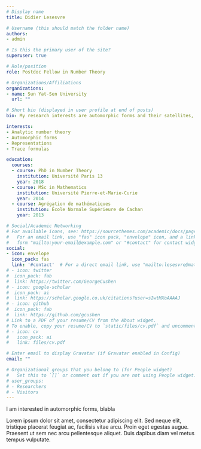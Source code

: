 ```yaml
---
# Display name
title: Didier Lesesvre

# Username (this should match the folder name)
authors:
- admin

# Is this the primary user of the site?
superuser: true

# Role/position
role: Postdoc Fellow in Number Theory

# Organizations/Affiliations
organizations:
- name: Sun Yat-Sen University
  url: ""

# Short bio (displayed in user profile at end of posts)
bio: My research interests are automorphic forms and their satellites, essentially from the point of view of analytic number theory.

interests:
- Analytic number theory
- Automorphic forms
- Representations
- Trace formulas

education:
  courses:
  - course: PhD in Number Theory
    institution: Université Paris 13
    year: 2018
  - course: MSc in Mathematics
    institution: Université Pierre-et-Marie-Curie
    year: 2014
  - course: Agrégation de mathématiques
    institution: École Normale Supérieure de Cachan
    year: 2013

# Social/Academic Networking
# For available icons, see: https://sourcethemes.com/academic/docs/page-builder/#icons
#   For an email link, use "fas" icon pack, "envelope" icon, and a link in the
#   form "mailto:your-email@example.com" or "#contact" for contact widget.
social:
- icon: envelope
  icon_pack: fas
  link: '#contact'  # For a direct email link, use "mailto:lesesvre@math.cnrs.fr".
# - icon: twitter
#  icon_pack: fab
#  link: https://twitter.com/GeorgeCushen
# - icon: google-scholar
#  icon_pack: ai
#  link: https://scholar.google.co.uk/citations?user=sIwtMXoAAAAJ
# - icon: github
#  icon_pack: fab
#  link: https://github.com/gcushen
# Link to a PDF of your resume/CV from the About widget.
# To enable, copy your resume/CV to `static/files/cv.pdf` and uncomment the lines below.
# - icon: cv
#   icon_pack: ai
#   link: files/cv.pdf

# Enter email to display Gravatar (if Gravatar enabled in Config)
email: ""

# Organizational groups that you belong to (for People widget)
#   Set this to `[]` or comment out if you are not using People widget.
# user_groups:
# - Researchers
# - Visitors
---
```


I am interested in automorphic forms, blabla

Lorem ipsum dolor sit amet, consectetur adipiscing elit. Sed neque elit, tristique placerat feugiat ac, facilisis vitae arcu. Proin eget egestas augue. Praesent ut sem nec arcu pellentesque aliquet. Duis dapibus diam vel metus tempus vulputate.
